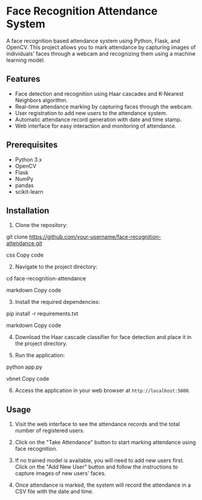 # Face Recognition Attendance System

A face recognition based attendance system using Python, Flask, and OpenCV. This project allows you to mark attendance by capturing images of individuals' faces through a webcam and recognizing them using a machine learning model.

## Features

- Face detection and recognition using Haar cascades and K-Nearest Neighbors algorithm.
- Real-time attendance marking by capturing faces through the webcam.
- User registration to add new users to the attendance system.
- Automatic attendance record generation with date and time stamp.
- Web interface for easy interaction and monitoring of attendance.

## Prerequisites

- Python 3.x
- OpenCV
- Flask
- NumPy
- pandas
- scikit-learn

## Installation

1. Clone the repository:

git clone https://github.com/your-username/face-recognition-attendance.git

css
Copy code

2. Navigate to the project directory:

cd face-recognition-attendance

markdown
Copy code

3. Install the required dependencies:

pip install -r requirements.txt

markdown
Copy code

4. Download the Haar cascade classifier for face detection and place it in the project directory.

5. Run the application:

python app.py

vbnet
Copy code

6. Access the application in your web browser at `http://localhost:5000`.

## Usage

1. Visit the web interface to see the attendance records and the total number of registered users.

2. Click on the "Take Attendance" button to start marking attendance using face recognition.

3. If no trained model is available, you will need to add new users first. Click on the "Add New User" button and follow the instructions to capture images of new users' faces.

4. Once attendance is marked, the system will record the attendance in a CSV file with the date and time.

